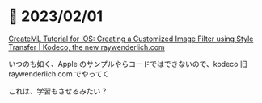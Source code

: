 # 📝 2023/02/01

[CreateML Tutorial for iOS: Creating a Customized Image Filter using Style Transfer | Kodeco, the new raywenderlich.com](https://www.kodeco.com/34375110-createml-tutorial-for-ios-creating-a-customized-image-filter-using-style-transfer)

いつのも如く、Apple のサンプルやらコードではできないので、kodeco 旧raywenderlich.com でやってく


これは、学習もさせるみたい？
